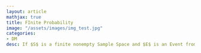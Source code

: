 ```yaml
---
layout: article
mathjax: true
title: FInite Probability
image: "/assets/images/img_test.jpg"
categories:
- DM
desc: If $S$ is a finite nonempty Sample Space and $E$ is an Event from that sample space then probability of $E$ is $p(E) = {|E| \over |S|}$.

































































































































































































































































































































































 
imagealt: 
---
```


If $S$ is a finite nonempty [Sample Space]({% post_url 2020-11-13-sample-space %}) and $E$ is an [Event]({% post_url 2020-11-14-event %}) from that sample space then probability of $E$ is $p(E) = {|E| \over |S|}$.


































































































































































































































































































































































According to Laplace's Definition probability ranges from 0 to 1.

So $0 \le |E| \le |S|$ because $|S|=1$

































































































































































































































































































































































and $0 \le p(E) = |E|/|S| \le 1$.


































































































































































































































































































































































### Subtopics
- [Experiment]({% post_url 2020-11-12-experiment %})
- [Sample Space]({% post_url 2020-11-13-sample-space %})
- [Event]({% post_url 2020-11-14-event %})
- [Probabilites of Complement]({% post_url 2020-11-15-probabilites-of-complement %})
- [Probabilites of Union]({% post_url 2020-11-17-probabilites-of-union %})
